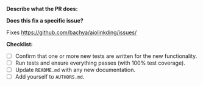 **Describe what the PR does:**

**Does this fix a specific issue?**

Fixes https://github.com/bachya/aiolinkding/issues/<ISSUE ID>

**Checklist:**

- [ ] Confirm that one or more new tests are written for the new functionality.
- [ ] Run tests and ensure everything passes (with 100% test coverage).
- [ ] Update `README.md` with any new documentation.
- [ ] Add yourself to `AUTHORS.md`.
